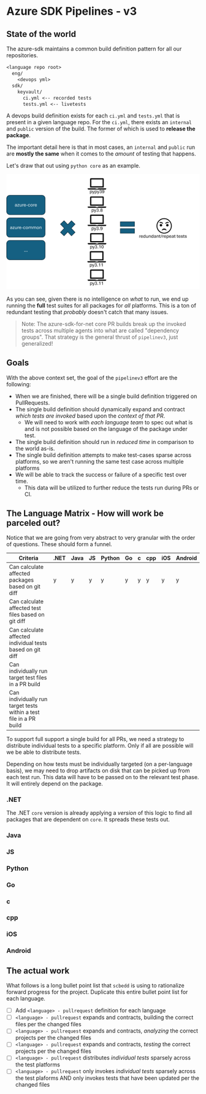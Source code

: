# Azure SDK Pipelines - v3

## State of the world

The azure-sdk maintains a common build definition pattern for all our repositories.

```text
<language repo root>
  eng/
    <devops yml>
  sdk/
    keyvault/
      ci.yml <-- recorded tests
      tests.yml <-- livetests
```

A devops build definition exists for each `ci.yml` and `tests.yml` that is present in a given language repo. For the `ci.yml`, there exists an `internal` and `public` version of the build. The former of which is used to **release the package**.

The important detail here is that in most cases, an `internal` and `public` run are **mostly the same** when it comes to the _amount_ of testing that happens.

Let's draw that out using `python core` as an example.

![What tests are repeated?](_imgs/example.png "What is repeated")

As you can see, given there is no intelligence on _what_ to run, we end up running the **full** test suites for all packages for _all_ platforms. This is a ton of redundant testing that _probably_ doesn't catch that many issues.

> Note: The azure-sdk-for-net core PR builds break up the invoked tests across multiple agents into what are called "dependency groups". That strategy is the general thrust of `pipelinev3`, just generalized!

## Goals

With the above context set, the goal of the `pipelinev3` effort are the following:

- When we are finished, there will be a single build definition triggered on PullRequests.
- The single build definition should dynamically expand and contract _which tests are invoked_ based upon the _context of that PR_.
  - We will need to work with _each language team_ to spec out what is and is not possible based on the language of the package under test. 
- The single build definition should run in _reduced time_ in comparison to the world as-is.
- The single build definition attempts to make test-cases sparse across platforms, so we aren't running the same test case across multiple platforms
- We will be able to track the success or failure of a specific test over time.
  - This data will be utilized to further reduce the tests run during PRs or CI.

## The Language Matrix - How will work be parceled out?

Notice that we are going from very abstract to very granular with the order of questions. These should form a funnel.

| Criteria                                                           | .NET | Java | JS | Python | Go | c | cpp | iOS | Android |
|--------------------------------------------------------------------|------|------|----|--------|----|---|-----|-----|---------|
| Can calculate affected packages based on git diff                  |  y   |  y   | y  |   y    | y  | y | y   |  y  |   y     |
| Can calculate affected test files based on git diff                |      |      |    |        |    |   |     |     |         |
| Can calculate affected individual tests based on git diff          |      |      |    |        |    |   |     |     |         |
| Can individually run target test files in a PR build               |      |      |    |        |    |   |     |     |         |
| Can individually run target tests within a test file in a PR build |      |      |    |        |    |   |     |     |         |

To support full support a single build for all PRs, we need a strategy to distribute individual tests to a specific platform. Only if all are possible will we be able to distribute tests.

Depending on how tests must be individually targeted (on a per-language basis), we may need to drop artifacts on disk that can be picked up from each test run. This data will have to be passed on to the relevant test phase. It will entirely depend on the package.

### .NET

The .NET `core` version is already applying a _version_ of this logic to find all packages that are dependent on `core`. It spreads these tests out.

### Java

### JS

### Python

### Go

### c

### cpp

### iOS

### Android

## The actual work

What follows is a long bullet point list that `scbedd` is using to rationalize forward progress for the project. Duplicate this entire bullet point list for each language.

- [ ] Add `<language> - pullrequest` definition for each language
- [ ] `<language> - pullrequest` expands and contracts, building the correct files per the changed files
- [ ] `<language> - pullrequest` expands and contracts, _analyzing_ the correct projects per the changed files
- [ ] `<language> - pullrequest` expands and contracts, _testing_ the correct projects per the changed files
- [ ] `<language> - pullrequest` distributes _individual tests_ sparsely across the test platforms
- [ ] `<language> - pullrequest` only invokes _individual tests_ sparsely across the test plaforms AND only invokes tests that have been updated per the changed files
